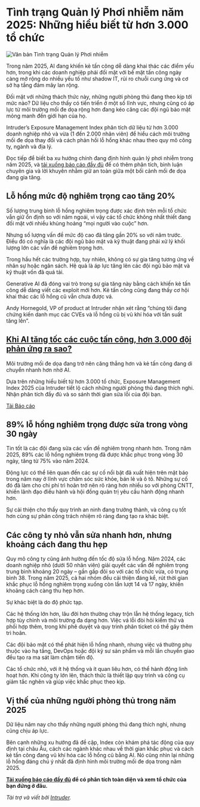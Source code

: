 # Tình trạng Quản lý Phơi nhiễm năm 2025: Những hiểu biết từ hơn 3.000 tổ chức

![Văn bản Tình trạng Quản lý Phơi nhiễm](https://www.bleepstatic.com/content/posts/2025/10/21/intruder-exposure-index.jpg)

Trong năm 2025, AI đang khiến kẻ tấn công dễ dàng khai thác các điểm yếu hơn, trong khi các doanh nghiệp phải đối mặt với bề mặt tấn công ngày càng mở rộng do nhiều yếu tố như shadow IT, rủi ro chuỗi cung ứng và cơ sở hạ tầng đám mây lan rộng.

Đối mặt với những thách thức này, những người phòng thủ đang theo kịp tới mức nào? Dữ liệu cho thấy có tiến triển ở một số lĩnh vực, nhưng cũng có áp lực từ môi trường mối đe dọa rộng hơn đang kéo căng các đội ngũ bảo mật mỏng manh đến giới hạn của họ.

Intruder’s Exposure Management Index phân tích dữ liệu từ hơn 3.000 doanh nghiệp nhỏ và vừa (1 đến 2.000 nhân viên) để hiểu cách môi trường mối đe dọa thay đổi và cách phản hồi lỗ hổng khác nhau theo quy mô công ty, ngành và địa lý.

Đọc tiếp để biết ba xu hướng chính đang định hình quản lý phơi nhiễm trong năm 2025, và [tải xuống báo cáo đầy đủ](https://www.intruder.io/downloads/exposure-management-index?utm%5Fsource=bleepingcomputer&utm%5Fmedium=p%5Freferral&utm%5Fcampaign=global%7Cfixed%7Cindex) để có thêm phân tích, bình luận chuyên gia và lời khuyên nhằm giữ an toàn giữa một bối cảnh mối đe dọa đang gia tăng.

## Lỗ hổng mức độ nghiêm trọng cao tăng 20%

Số lượng trung bình lỗ hổng nghiêm trọng được xác định trên mỗi tổ chức vẫn giữ ổn định so với năm ngoái, vì vậy các tổ chức không nhất thiết đang đối mặt với nhiều khủng hoảng “mọi người vào cuộc” hơn.

Nhưng số lượng vấn đề mức độ cao đã tăng gần 20% so với năm trước. Điều đó có nghĩa là các đội ngũ bảo mật và kỹ thuật đang phải xử lý khối lượng lớn các vấn đề nghiêm trọng hơn.

Trong hầu hết các trường hợp, tuy nhiên, không có sự gia tăng tương ứng về nhân sự hoặc ngân sách. Hệ quả là áp lực tăng lên các đội ngũ bảo mật và kỹ thuật vốn đã quá tải.

Generative AI đã đóng vai trò trong sự gia tăng này bằng cách khiến kẻ tấn công dễ dàng viết các exploit mới hơn. Kẻ tấn công cũng đang thấy cơ hội khai thác các lỗ hổng cũ vẫn chưa được vá.

Andy Hornegold, VP of product at Intruder nhận xét rằng “chúng tôi đang chứng kiến danh mục các CVEs và lỗ hổng cũ bị vũ khí hóa với tần suất tăng lên”.

## [Khi AI tăng tốc các cuộc tấn công, hơn 3.000 đội phản ứng ra sao?](https://www.intruder.io/downloads/vulnerability-response-index?utm%5Fsource=bleepingcomputer&utm%5Fmedium=p%5Freferral&utm%5Fcampaign=global%7Cfixed%7Cindex)

Môi trường mối đe dọa đang trở nên căng thẳng hơn và kẻ tấn công đang di chuyển nhanh hơn nhờ AI.

Dựa trên những hiểu biết từ hơn 3.000 tổ chức, Exposure Management Index 2025 của Intruder tiết lộ cách những người phòng thủ đang thích nghi. Nhận phân tích đầy đủ và so sánh thời gian sửa lỗi của đội bạn.

[Tải Báo cáo](https://www.intruder.io/downloads/vulnerability-response-index?utm%5Fsource=bleepingcomputer&utm%5Fmedium=p%5Freferral&utm%5Fcampaign=global%7Cfixed%7Cindex)

## 89% lỗ hổng nghiêm trọng được sửa trong vòng 30 ngày

Tin tốt là các đội đang sửa các vấn đề nghiêm trọng nhanh hơn. Trong năm 2025, 89% các lỗ hổng nghiêm trọng đã được khắc phục trong vòng 30 ngày, tăng từ 75% vào năm 2024\.

Động lực có thể liên quan đến các sự cố nổi bật đã xuất hiện trên mặt báo trong năm nay ở lĩnh vực chăm sóc sức khỏe, bán lẻ và ô tô. Những sự cố đó đã làm cho chi phí trì hoãn trở nên rõ ràng hơn nhiều so với phòng CNTT, khiến lãnh đạo điều hành và hội đồng quản trị yêu cầu hành động nhanh hơn.

Sự cải thiện cho thấy quy trình an ninh đang trưởng thành, và công cụ tốt hơn cùng sự phân công trách nhiệm rõ ràng đang tạo ra khác biệt.

## Các công ty nhỏ vẫn sửa nhanh hơn, nhưng khoảng cách đang thu hẹp

Quy mô công ty cũng ảnh hưởng đến tốc độ sửa lỗ hổng. Năm 2024, các doanh nghiệp nhỏ (dưới 50 nhân viên) giải quyết các vấn đề nghiêm trọng trung bình khoảng 20 ngày – gần gấp đôi so với các tổ chức vừa, có trung bình 38\. Trong năm 2025, cả hai nhóm đều cải thiện đáng kể, rút thời gian khắc phục lỗ hổng nghiêm trọng xuống còn lần lượt 14 và 17 ngày, khiến khoảng cách càng thu hẹp hơn.

Sự khác biệt là do độ phức tạp.

Các hệ thống lớn hơn, lâu đời hơn thường chạy trộn lẫn hệ thống legacy, tích hợp tùy chỉnh và môi trường đa dạng hơn. Việc vá lỗi đòi hỏi kiểm thử và phối hợp thêm, trong khi phê duyệt và quy trình phân ticket có thể gây thêm trì hoãn.

Các đội bảo mật có thể phát hiện lỗ hổng nhanh, nhưng việc vá thường phụ thuộc vào hạ tầng, DevOps hoặc đội kỹ sư sản phẩm và mỗi lần chuyển giao đều tạo ra ma sát làm chậm tiến độ.

Các tổ chức nhỏ, với ít hệ thống và ít quan liêu hơn, có thể hành động linh hoạt hơn. Khi công ty lớn lên, thách thức là thiết lập quy trình và công cụ giảm tắc nghẽn và giúp việc khắc phục theo kịp.

## Vị thế của những người phòng thủ trong năm 2025

Dữ liệu năm nay cho thấy những người phòng thủ đang thích nghi, nhưng cũng chịu áp lực.

Bên cạnh những xu hướng đã đề cập, Index còn khám phá tác động của quy định tại châu Âu, cách các ngành khác nhau về thời gian khắc phục và cách kẻ tấn công đang vũ khí hóa các lỗ hổng cũ bằng AI. Nó cũng nhìn lại những lỗ hổng đáng chú ý nhất đã định hình môi trường mối đe dọa trong năm 2025\.

**[Tải xuống báo cáo đầy đủ](https://www.intruder.io/downloads/vulnerability-response-index?utm%5Fsource=bleepingcomputer&utm%5Fmedium=p%5Freferral&utm%5Fcampaign=global%7Cfixed%7Cindex) để có phân tích toàn diện và xem tổ chức của bạn đứng ở đâu.**

_Tài trợ và viết bởi [Intruder](https://www.intruder.io/downloads/vulnerability-response-index?utm%5Fsource=bleepingcomputer&utm%5Fmedium=p%5Freferral&utm%5Fcampaign=global%7Cfixed%7Cindex)._